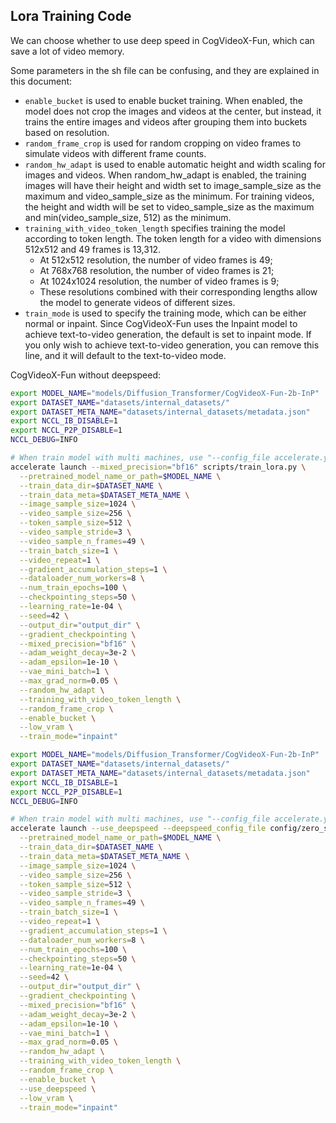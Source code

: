 ## Lora Training Code

We can choose whether to use deep speed in CogVideoX-Fun, which can save a lot of video memory. 

Some parameters in the sh file can be confusing, and they are explained in this document:

- `enable_bucket` is used to enable bucket training. When enabled, the model does not crop the images and videos at the center, but instead, it trains the entire images and videos after grouping them into buckets based on resolution.
- `random_frame_crop` is used for random cropping on video frames to simulate videos with different frame counts.
- `random_hw_adapt` is used to enable automatic height and width scaling for images and videos. When random_hw_adapt is enabled, the training images will have their height and width set to image_sample_size as the maximum and video_sample_size as the minimum. For training videos, the height and width will be set to video_sample_size as the maximum and min(video_sample_size, 512) as the minimum.
- `training_with_video_token_length` specifies training the model according to token length. The token length for a video with dimensions 512x512 and 49 frames is 13,312.
  - At 512x512 resolution, the number of video frames is 49;
  - At 768x768 resolution, the number of video frames is 21;
  - At 1024x1024 resolution, the number of video frames is 9;
  - These resolutions combined with their corresponding lengths allow the model to generate videos of different sizes.
- `train_mode` is used to specify the training mode, which can be either normal or inpaint. Since CogVideoX-Fun uses the Inpaint model to achieve text-to-video generation, the default is set to inpaint mode. If you only wish to achieve text-to-video generation, you can remove this line, and it will default to the text-to-video mode.

CogVideoX-Fun without deepspeed:

```sh
export MODEL_NAME="models/Diffusion_Transformer/CogVideoX-Fun-2b-InP"
export DATASET_NAME="datasets/internal_datasets/"
export DATASET_META_NAME="datasets/internal_datasets/metadata.json"
export NCCL_IB_DISABLE=1
export NCCL_P2P_DISABLE=1
NCCL_DEBUG=INFO

# When train model with multi machines, use "--config_file accelerate.yaml" instead of "--mixed_precision='bf16'".
accelerate launch --mixed_precision="bf16" scripts/train_lora.py \
  --pretrained_model_name_or_path=$MODEL_NAME \
  --train_data_dir=$DATASET_NAME \
  --train_data_meta=$DATASET_META_NAME \
  --image_sample_size=1024 \
  --video_sample_size=256 \
  --token_sample_size=512 \
  --video_sample_stride=3 \
  --video_sample_n_frames=49 \
  --train_batch_size=1 \
  --video_repeat=1 \
  --gradient_accumulation_steps=1 \
  --dataloader_num_workers=8 \
  --num_train_epochs=100 \
  --checkpointing_steps=50 \
  --learning_rate=1e-04 \
  --seed=42 \
  --output_dir="output_dir" \
  --gradient_checkpointing \
  --mixed_precision="bf16" \
  --adam_weight_decay=3e-2 \
  --adam_epsilon=1e-10 \
  --vae_mini_batch=1 \
  --max_grad_norm=0.05 \
  --random_hw_adapt \
  --training_with_video_token_length \
  --random_frame_crop \
  --enable_bucket \
  --low_vram \
  --train_mode="inpaint" 
```

```sh
export MODEL_NAME="models/Diffusion_Transformer/CogVideoX-Fun-2b-InP"
export DATASET_NAME="datasets/internal_datasets/"
export DATASET_META_NAME="datasets/internal_datasets/metadata.json"
export NCCL_IB_DISABLE=1
export NCCL_P2P_DISABLE=1
NCCL_DEBUG=INFO

# When train model with multi machines, use "--config_file accelerate.yaml" instead of "--mixed_precision='bf16'".
accelerate launch --use_deepspeed --deepspeed_config_file config/zero_stage2_config.json --deepspeed_multinode_launcher standard scripts/train_lora.py \
  --pretrained_model_name_or_path=$MODEL_NAME \
  --train_data_dir=$DATASET_NAME \
  --train_data_meta=$DATASET_META_NAME \
  --image_sample_size=1024 \
  --video_sample_size=256 \
  --token_sample_size=512 \
  --video_sample_stride=3 \
  --video_sample_n_frames=49 \
  --train_batch_size=1 \
  --video_repeat=1 \
  --gradient_accumulation_steps=1 \
  --dataloader_num_workers=8 \
  --num_train_epochs=100 \
  --checkpointing_steps=50 \
  --learning_rate=1e-04 \
  --seed=42 \
  --output_dir="output_dir" \
  --gradient_checkpointing \
  --mixed_precision="bf16" \
  --adam_weight_decay=3e-2 \
  --adam_epsilon=1e-10 \
  --vae_mini_batch=1 \
  --max_grad_norm=0.05 \
  --random_hw_adapt \
  --training_with_video_token_length \
  --random_frame_crop \
  --enable_bucket \
  --use_deepspeed \
  --low_vram \
  --train_mode="inpaint" 
```
